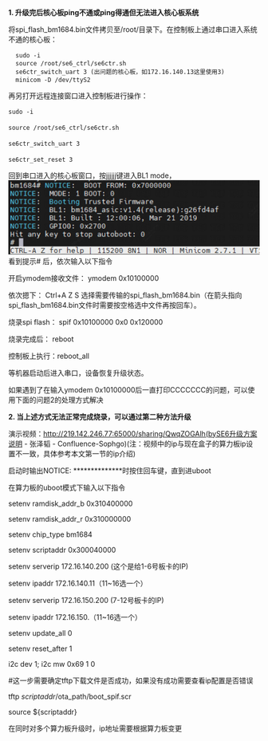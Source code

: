 **1. 升级完后核心板ping不通或ping得通但无法进入核心板系统**
   
  将spi_flash_bm1684.bin文件拷贝至/root/目录下。在控制板上通过串口进入系统不通的核心板：
```
  sudo -i
  source /root/se6_ctrl/se6ctr.sh
  se6ctr_switch_uart 3 (出问题的核心板，如172.16.140.13这里使用3)
  minicom -D /dev/ttyS2
```
  再另打开远程连接窗口进入控制板进行操作：
```
sudo -i

source /root/se6_ctrl/se6ctr.sh

se6ctr_switch_uart 3

se6ctr_set_reset 3
```
回到串口进入的核心板窗口，按jjjjjj键进入BL1 mode，
![image](https://github.com/GLSBZych97/fae-workbook/blob/main/SE6/SE6%E5%8D%87%E7%BA%A7/pics/fig6.png)
看到提示# 后，依次输入以下指令

开启ymodem接收文件： ymodem 0x10100000

依次摁下： Ctrl+A Z S 选择需要传输的spi_flash_bm1684.bin（在箭头指向spi_flash_bm1684.bin文件时需要按空格选中文件再按回车）。

烧录spi flash： spif 0x10100000 0x0 0x120000

烧录完成后： reboot

控制板上执行：reboot_all

等机器启动后进入串口，设备恢复升级状态。

如果遇到了在输入ymodem 0x10100000后一直打印CCCCCCC的问题，可以使用下面的问题2的处理方式解决


**2. 当上述方式无法正常完成烧录，可以通过第二种方法升级**

演示视频：http://219.142.246.77:65000/sharing/QwqZOGAlh(bySE6升级方案说明 - 张泽韬 - Confluence-Sophgo)(注：视频中的ip与现在盒子的算力板ip设置不一致，具体参考本文第一节的ip介绍)

启动时输出NOTICE:  **************时按住回车键，直到进uboot

在算力板的uboot模式下输入以下指令

setenv ramdisk_addr_b 0x310400000

setenv ramdisk_addr_r 0x310000000

setenv chip_type bm1684

setenv scriptaddr 0x300040000


setenv serverip 172.16.140.200 (这个是给1-6号板卡的IP)

setenv ipaddr 172.16.140.11（11~16选一个）

setenv serverip 172.16.150.200  (7-12号板卡的IP)

setenv ipaddr 172.16.150.（11~16选一个）

setenv update_all 0

setenv reset_after 1

i2c dev 1; i2c mw 0x69 1 0

#这一步需要确定tftp下载文件是否成功，如果没有成功需要查看ip配置是否错误

tftp ${scriptaddr} /$ota_path/boot_spif.scr

source ${scriptaddr}

在同时对多个算力板升级时，ip地址需要根据算力板变更

